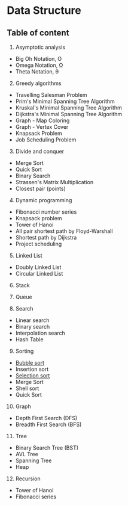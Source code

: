 # Data Structure

## Table of content

1. Asymptotic analysis
* Big Oh Notation, Ο
* Omega Notation, Ω
* Theta Notation, θ


2. Greedy algorithms
* Travelling Salesman Problem
* Prim's Minimal Spanning Tree Algorithm
* Kruskal's Minimal Spanning Tree Algorithm
* Dijkstra's Minimal Spanning Tree Algorithm
* Graph - Map Coloring
* Graph - Vertex Cover
* Knapsack Problem
* Job Scheduling Problem

3. Divide and conquer
* Merge Sort
* Quick Sort
* Binary Search
* Strassen's Matrix Multiplication
* Closest pair (points)


4. Dynamic programming

* Fibonacci number series
* Knapsack problem
* Tower of Hanoi
* All pair shortest path by Floyd-Warshall
* Shortest path by Dijkstra
* Project scheduling

5. Linked List
* Doubly Linked List
* Circular Linked List

6. Stack

7. Queue



8. Search 

* Linear search
* Binary search
* Interpolation search
* Hash Table

9. Sorting

* [Bubble sort](sorting/bubblesort.md)
* Insertion sort
* [Selection sort](sorting/selectionsort.md)
* Merge Sort
* Shell sort
* Quick Sort


10. Graph

* Depth First Search (DFS)
* Breadth First Search (BFS)


11. Tree
* Binary Search Tree (BST)
* AVL Tree
* Spanning Tree
* Heap


12. Recursion
* Tower of Hanoi
* Fibonacci series




